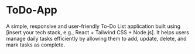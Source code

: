 # ToDo-App
A simple, responsive and user-friendly To-Do List application built using [insert your tech stack, e.g., React + Tailwind CSS + Node.js]. It helps users manage daily tasks efficiently by allowing them to add, update, delete, and mark tasks as complete.
